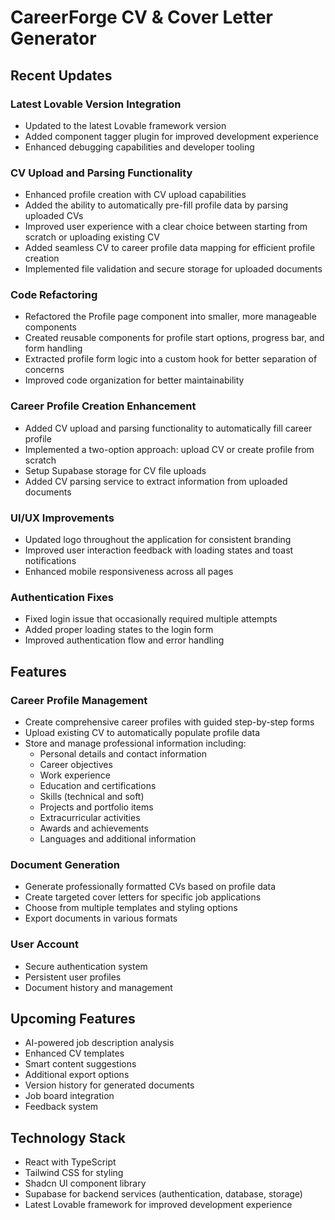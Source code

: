 
# CareerForge CV & Cover Letter Generator

## Recent Updates

### Latest Lovable Version Integration
- Updated to the latest Lovable framework version
- Added component tagger plugin for improved development experience
- Enhanced debugging capabilities and developer tooling

### CV Upload and Parsing Functionality
- Enhanced profile creation with CV upload capabilities
- Added the ability to automatically pre-fill profile data by parsing uploaded CVs
- Improved user experience with a clear choice between starting from scratch or uploading existing CV
- Added seamless CV to career profile data mapping for efficient profile creation
- Implemented file validation and secure storage for uploaded documents

### Code Refactoring
- Refactored the Profile page component into smaller, more manageable components
- Created reusable components for profile start options, progress bar, and form handling
- Extracted profile form logic into a custom hook for better separation of concerns
- Improved code organization for better maintainability

### Career Profile Creation Enhancement
- Added CV upload and parsing functionality to automatically fill career profile
- Implemented a two-option approach: upload CV or create profile from scratch
- Setup Supabase storage for CV file uploads
- Added CV parsing service to extract information from uploaded documents

### UI/UX Improvements
- Updated logo throughout the application for consistent branding
- Improved user interaction feedback with loading states and toast notifications
- Enhanced mobile responsiveness across all pages

### Authentication Fixes
- Fixed login issue that occasionally required multiple attempts
- Added proper loading states to the login form
- Improved authentication flow and error handling

## Features

### Career Profile Management
- Create comprehensive career profiles with guided step-by-step forms
- Upload existing CV to automatically populate profile data
- Store and manage professional information including:
  - Personal details and contact information
  - Career objectives
  - Work experience
  - Education and certifications
  - Skills (technical and soft)
  - Projects and portfolio items
  - Extracurricular activities
  - Awards and achievements
  - Languages and additional information

### Document Generation
- Generate professionally formatted CVs based on profile data
- Create targeted cover letters for specific job applications
- Choose from multiple templates and styling options
- Export documents in various formats

### User Account
- Secure authentication system
- Persistent user profiles
- Document history and management

## Upcoming Features
- AI-powered job description analysis
- Enhanced CV templates
- Smart content suggestions
- Additional export options
- Version history for generated documents
- Job board integration
- Feedback system

## Technology Stack
- React with TypeScript
- Tailwind CSS for styling
- Shadcn UI component library
- Supabase for backend services (authentication, database, storage)
- Latest Lovable framework for improved development experience
